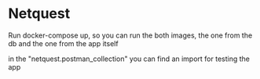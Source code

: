 # Netquest

Run docker-compose up, 
so you can run the both images, the one from the db and the one from the app itself

in the "netquest.postman_collection" you can find an import for testing the app


